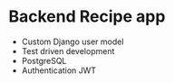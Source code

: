 # Backend Recipe app 
- Custom Django user model
- Test driven development
- PostgreSQL
- Authentication JWT
